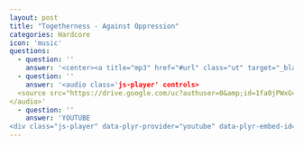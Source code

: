 ```yaml
---
layout: post
title: "Togetherness - Against Oppression"
categories: Hardcore
icon: 'music'
questions:
  - question: ''
    answer: '<center><a title="mp3" href="#url" class="ut" target="_blank"><span class="feather-icon icon-download"> DOWNLOAD</span></a></center>'
  - question: ''
    answer: '<audio class='js-player' controls>
  <source src="https://drive.google.com/uc?authuser=0&amp;id=1fa0jPWxGvw5095sCV6st9z6pEHMQfSKN&amp;export=download" type="audio/mp3">
</audio>'
  - question: ''
    answer: 'YOUTUBE
<div class="js-player" data-plyr-provider="youtube" data-plyr-embed-id="0EGhsd_WZuY"></div>'
---
```

